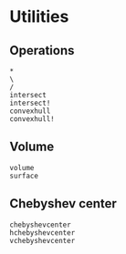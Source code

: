 # Utilities

## Operations
```@docs
*
\
/
intersect
intersect!
convexhull
convexhull!
```

## Volume
```@docs
volume
surface
```

## Chebyshev center
```@docs
chebyshevcenter
hchebyshevcenter
vchebyshevcenter
```
